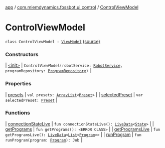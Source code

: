 [app](../../index.md) / [com.miemdynamics.fossbot.ui.control](../index.md) / [ControlViewModel](./index.md)

# ControlViewModel

`class ControlViewModel : `[`ViewModel`](https://developer.android.com/reference/androidx/lifecycle/ViewModel.html) [(source)](https://github.com/binyot/fossbot/tree/master/app/src/main/java/com/miemdynamics/fossbot/ui/control/ControlViewModel.kt#L13)

### Constructors

| [&lt;init&gt;](-init-.md) | `ControlViewModel(robotService: `[`RobotService`](../../com.miemdynamics.fossbot.network.service/-robot-service/index.md)`, programRepository: `[`ProgramRepository`](../../com.miemdynamics.fossbot.data.repo/-program-repository/index.md)`)` |

### Properties

| [presets](presets.md) | `val presets: `[`ArrayList`](https://kotlinlang.org/api/latest/jvm/stdlib/kotlin.collections/-array-list/index.html)`<`[`Preset`](../-preset/index.md)`>` |
| [selectedPreset](selected-preset.md) | `var selectedPreset: `[`Preset`](../-preset/index.md) |

### Functions

| [connectionStateLive](connection-state-live.md) | `fun connectionStateLive(): `[`LiveData`](https://developer.android.com/reference/androidx/lifecycle/LiveData.html)`<`[`State`](../../com.miemdynamics.fossbot.network.service/-robot-service/-state/index.md)`>` |
| [getPrograms](get-programs.md) | `fun getPrograms(): <ERROR CLASS>` |
| [getProgramsLive](get-programs-live.md) | `fun getProgramsLive(): `[`LiveData`](https://developer.android.com/reference/androidx/lifecycle/LiveData.html)`<`[`List`](https://kotlinlang.org/api/latest/jvm/stdlib/kotlin.collections/-list/index.html)`<`[`Program`](../../com.miemdynamics.fossbot.data.entity/-program/index.md)`>>` |
| [runProgram](run-program.md) | `fun runProgram(program: `[`Program`](../../com.miemdynamics.fossbot.data.entity/-program/index.md)`): Job` |

